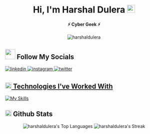 <h1 align="center">Hi, I'm Harshal Dulera <img src = "https://raw.githubusercontent.com/MartinHeinz/MartinHeinz/master/wave.gif" width="25"></h1>
<h4 align="center">⚡️ Cyber Geek ⚡️</h4>

<!-- Profile views -->
<p align="center"> <img src="https://komarev.com/ghpvc/?username=harshaldulera&label=Profile%20views&color=blue&style=for-the-badge&logo=eye" alt="harshaldulera" /> </p>

## <img src = "https://raw.githubusercontent.com/ShahriarShafin/ShahriarShafin/main/Assets/handshake.gif" width = "32"> Follow My Socials 

</a>
<a href="https://linkedin.com/in/harshal-dulera/" target="_blank">
<img src=https://img.shields.io/badge/linkedin-%231E77B5.svg?&style=for-the-badge&logo=linkedin&logoColor=white alt=linkedin style="margin-bottom: 5px;" />
</a>
<a href="https://instagram.com/thelifeofharshal" target="_blank">
<img src=https://img.shields.io/badge/instagram-9C2FB7.svg?&style=for-the-badge&logo=instagram&logoColor=white alt=instagram style="margin-bottom: 5px;" />
</a>
<a href="https://twitter.com/BeatsHarshal" target="_blank">
<img src=https://img.shields.io/badge/twitter-%2300acee.svg?&style=for-the-badge&logo=twitter&logoColor=white alt=twitter style="margin-bottom: 5px;" />

## <img src = "https://media2.giphy.com/media/QssGEmpkyEOhBCb7e1/giphy.gif?cid=ecf05e47a0n3gi1bfqntqmob8g9aid1oyj2wr3ds3mg700bl&rid=giphy.gif" width = "20"> Technologies I've Worked With
  [![My Skills](https://skillicons.dev/icons?i=c,c++,azure,react,typescript&perline=3)](https://github.com/harshaldulera)

## <img src="https://raw.githubusercontent.com/shahriarshafin/shahriarshafin/development/Assets/github.webp" width="20"> Github Stats

<div align="center">
  <img src="https://github-readme-stats.vercel.app/api/top-langs/?username=harshaldulera&theme=dark&hide=liquid,css&show_icons=true&hide_border=true&layout=compact" alt="harshaldulera's Top Languages" style="height: auto; width: auto" />
  <img src="https://github-readme-streak-stats.herokuapp.com/?user=harshaldulera&theme=dark&hide_border=true" alt="harshaldulera's Streak" style="height: auto; width: auto; max-height: 195px" />
</div>
